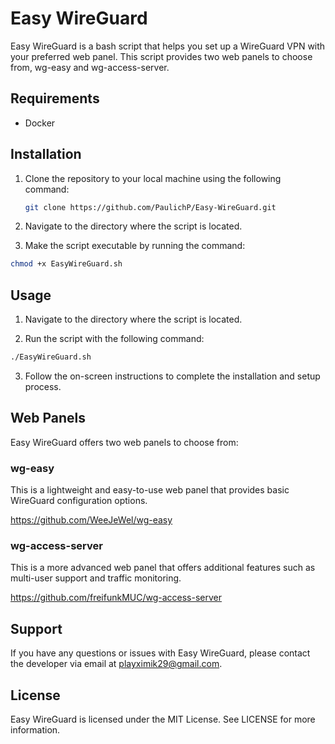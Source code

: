 
# Easy WireGuard

Easy WireGuard is a bash script that helps you set up a WireGuard VPN with your preferred web panel. This script provides two web panels to choose from, wg-easy and wg-access-server.

## Requirements

- Docker

## Installation

1. Clone the repository to your local machine using the following command:

   ```bash
   git clone https://github.com/PaulichP/Easy-WireGuard.git
   ```

2. Navigate to the directory where the script is located.

3. Make the script executable by running the command:
```bash
chmod +x EasyWireGuard.sh
```

## Usage

1. Navigate to the directory where the script is located.

2. Run the script with the following command:
```bash
./EasyWireGuard.sh
```

3. Follow the on-screen instructions to complete the installation and setup process.

## Web Panels

Easy WireGuard offers two web panels to choose from:

### wg-easy

This is a lightweight and easy-to-use web panel that provides basic WireGuard configuration options.

https://github.com/WeeJeWel/wg-easy

### wg-access-server

This is a more advanced web panel that offers additional features such as multi-user support and traffic monitoring.

https://github.com/freifunkMUC/wg-access-server

## Support

If you have any questions or issues with Easy WireGuard, please contact the developer via email at playximik29@gmail.com.

## License

Easy WireGuard is licensed under the MIT License. See LICENSE for more information.
